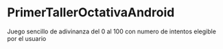 # PrimerTallerOctativaAndroid
Juego sencillo de adivinanza del 0 al 100 con numero de intentos elegible por el usuario
